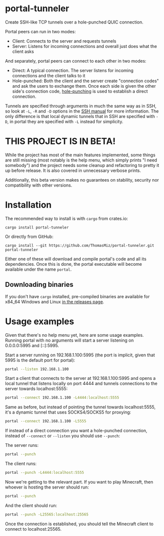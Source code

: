 # portal-tunneler

Create SSH-like TCP tunnels over a hole-punched QUIC connection.

Portal peers can run in two modes:
- Client: Connects to the server and requests tunnels
- Server: Listens for incoming connections and overall just does what the client asks

And separately, portal peers can connect to each other in two modes:
- Direct: A typical connection. The server listens for incoming connections and the client talks to it
- Hole-punched: Both the client and the server create "connection codes" and ask the users to exchange them. Once each side is given the other side's connection code, [hole-punching](https://en.wikipedia.org/wiki/Hole_punching_(networking)) is used to establish a direct connection.

Tunnels are specified through arguments in much the same way as in SSH, so look at `-L`, `-R` and `-D` options in the [SSH manual](https://www.man7.org/linux/man-pages/man1/ssh.1.html) for more information. The only difference is that local dynamic tunnels that in SSH are specified with `-D`, in portal they are specified with `-L` instead for simplicity.

# THIS PROJECT IS IN BETA!

While the project has most of the main features implemented, some things are still missing (most notably is the help menu, which simply prints "I need somebody") and the project needs some cleanup and refactoring to pretty it up before release. It is also covered in unnecessary verbose prints.

Additionally, this beta version makes no guarantees on stability, security nor compatibility with other versions.

# Installation
The recommended way to install is with `cargo` from crates.io:
```
cargo install portal-tunneler
```

Or directly from GitHub:
```
cargo install --git https://github.com/ThomasMiz/portal-tunneler.git portal-tunneler
```

Either one of these will download and compile portal's code and all its dependencies. Once this is done, the portal executable will become available under the name `portal`.

## Downloading binaries
If you don't have `cargo` installed, pre-compiled binaries are available for x84_64 Windows and Linux [in the releases page](https://github.com/ThomasMiz/portal-tunneler/releases).

# Usage examples

Given that there's no help menu yet, here are some usage examples. Running portal with no arguments will start a server listening on 0.0.0.0:5995 and [::]:5995.

Start a server running on 192.168.1.100:5995 (the port is implicit, given that 5995 is the default port for portal):
```sh
portal --listen 192.168.1.100
```

Start a client that connects to the server at 192.168.1.100:5995 and opens a local tunnel that listens locally on port 4444 and tunnels connections to the server towards localhost:5555:
```sh
portal --connect 192.168.1.100 -L4444:localhost:5555
```

Same as before, but instead of pointing the tunnel towards localhost:5555, it's a dynamic tunnel that uses SOCKS4/SOCKS5 for proxying:
```sh
portal --connect 192.168.1.100 -L5555
```

If instead of a direct connection you want a hole-punched connection, instead of `--connect` or `--listen` you should use `--punch`:

The server runs:
```sh
portal --punch
```

The client runs:
```sh
portal --punch -L4444:localhost:5555
```

Now we're getting to the relevant part. If you want to play Minecraft, then whoever is hosting the server should run:
```sh
portal --punch
```

And the client should run:
```sh
portal --punch -L25565:localhost:25565
```

Once the connection is established, you should tell the Minecraft client to connect to localhost:25565.
